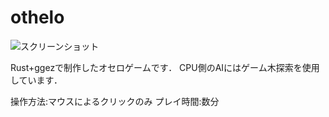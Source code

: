 # othelo
![スクリーンショット](https://user-images.githubusercontent.com/88772182/169513557-836779fa-3f81-4f6c-bbd0-7e2258459a80.png)
<br>

Rust+ggezで制作したオセロゲームです．
CPU側のAIにはゲーム木探索を使用しています．

操作方法:マウスによるクリックのみ
プレイ時間:数分

